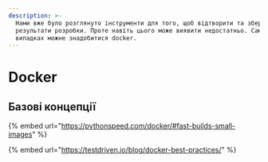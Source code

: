 ```yaml
---
description: >-
  Нами вже було розглянуто інструменти для того, щоб відтворити та зберегти
  результати розробки. Проте навіть цього може виявити недостатньо. Саме у таких
  випадках можне знадобитися docker.
---
```


# Docker

## Базові концепції



{% embed url="https://pythonspeed.com/docker/#fast-builds-small-images" %}

{% embed url="https://testdriven.io/blog/docker-best-practices/" %}

